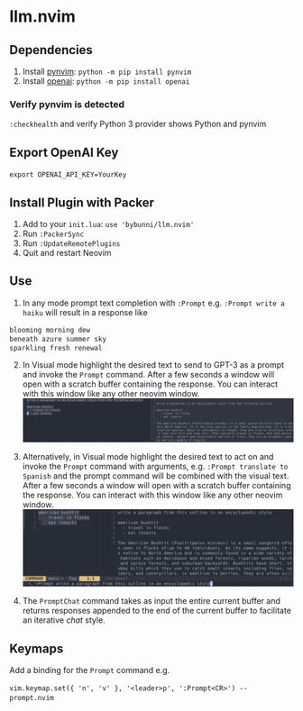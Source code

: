 # llm.nvim

## Dependencies
1. Install [pynvim](https://github.com/neovim/pynvim): `python -m pip install pynvim`
2. Install [openai](https://github.com/openai/openai-python): `python -m pip install openai`
### Verify pynvim is detected
`:checkhealth` and verify Python 3 provider shows Python and pynvim

## Export OpenAI Key
`export OPENAI_API_KEY=YourKey`

## Install Plugin with Packer
1. Add to your `init.lua`: `use 'bybunni/llm.nvim'`
2. Run `:PackerSync`
3. Run `:UpdateRemotePlugins`
4. Quit and restart Neovim

## Use
1. In any mode prompt text completion with `:Prompt` e.g. `:Prompt write a haiku` will
   result in a response like
```
blooming morning dew
beneath azure summer sky
sparkling fresh renewal
```
2. In Visual mode highlight the desired text to send to GPT-3 as a prompt and
   invoke the `Prompt` command. After a few seconds a window will open with a
   scratch buffer containing the response. You can interact with this window
   like any other neovim window.
![Screenshot](images/window.jpg)

3. Alternatively, in Visual mode highlight the desired text to act on and 
   invoke the `Prompt` command with arguments, e.g. `:Prompt translate to
   Spanish` and the prompt command will be combined with the visual text.
   After a few seconds a window will open with a scratch buffer containing the
   response. You can interact with this window like any other neovim window.
![Screenshot](images/prompt_with_visual_selection.jpg)

4. The `PromptChat` command takes as input the entire current buffer and
   returns responses appended to the end of the current buffer to facilitate an
   iterative _chat_ style.

## Keymaps
Add a binding for the `Prompt` command e.g.

`vim.keymap.set({ 'n', 'v' }, '<leader>p', ':Prompt<CR>') -- prompt.nvim`

